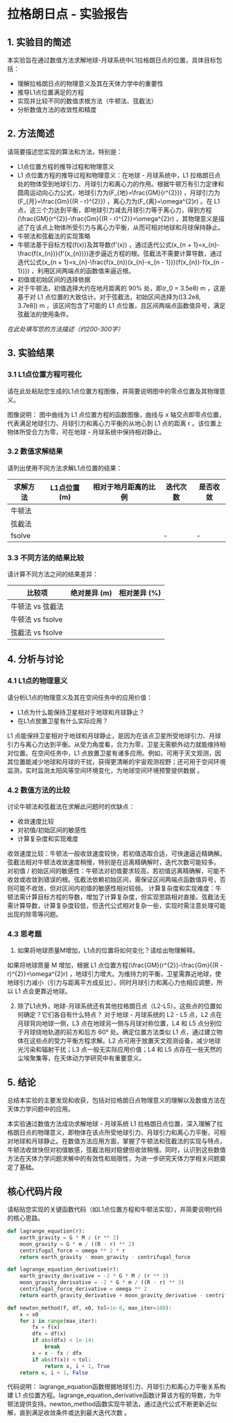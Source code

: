 # 拉格朗日点 - 实验报告

## 1. 实验目的简述

本实验旨在通过数值方法求解地球-月球系统中L1拉格朗日点的位置，具体目标包括：
- 理解拉格朗日点的物理意义及其在天体力学中的重要性
- 推导L1点位置满足的方程
- 实现并比较不同的数值求根方法（牛顿法、弦截法）
- 分析数值方法的收敛性和精度

## 2. 方法简述

请简要描述您实现的算法和方法，特别是：
- L1点位置方程的推导过程和物理意义
- L1 点位置方程的推导过程和物理意义：在地球 - 月球系统中，L1 拉格朗日点处的物体受到地球引力、月球引力和离心力的作用。根据牛顿万有引力定律和圆周运动向心力公式，地球引力为\(F_{地}=\frac{GM}{r^{2}}\) ，月球引力为\(F_{月}=\frac{Gm}{(R - r)^{2}}\) ，离心力为\(F_{离}=\omega^{2}r\) 。在 L1 点，这三个力达到平衡，即地球引力减去月球引力等于离心力，得到方程\(\frac{GM}{r^{2}}-\frac{Gm}{(R - r)^{2}}=\omega^{2}r\) ，其物理意义是描述了在该点上物体所受引力与离心力平衡，从而可相对地球和月球保持静止。
- 牛顿法和弦截法的实现策略
- 牛顿法基于目标方程\(f(x)\)及其导数\(f'(x)\) ，通过迭代公式\(x_{n + 1}=x_{n}-\frac{f(x_{n})}{f'(x_{n})}\)逐步逼近方程的根。弦截法不需要计算导数，通过迭代公式\(x_{n + 1}=x_{n}-\frac{f(x_{n})(x_{n}-x_{n - 1})}{f(x_{n})-f(x_{n - 1})}\) ，利用区间两端点的函数值来逼近根。
- 初值或初始区间的选择依据
- 对于牛顿法，初值选择大约在地月距离的 90% 处，即\(r_0 = 3.5e8\) m ，这是基于对 L1 点位置的大致估计。对于弦截法，初始区间选择为\([3.2e8, 3.7e8]\) m ，该区间包含了可能的 L1 点位置，且区间两端点函数值异号，满足弦截法的使用条件。

_在此处填写您的方法描述（约200-300字）_

## 3. 实验结果

### 3.1 L1点位置方程可视化

请在此处粘贴您生成的L1点位置方程图像，并简要说明图中的零点位置及其物理意义。




图像说明：
图中曲线为 L1 点位置方程的函数图像，曲线与 x 轴交点即零点位置，代表满足地球引力、月球引力和离心力平衡的从地心到 L1 点的距离 r 。该位置上物体所受合力为零，可在地球 - 月球系统中保持相对静止。

### 3.2 数值求解结果

请列出使用不同方法求解L1点位置的结果：

| 求解方法 | L1点位置 (m) | 相对于地月距离的比例 | 迭代次数 | 是否收敛 |
|---------|------------|-------------------|---------|--------|
| 牛顿法   |            |                   |         |        |
| 弦截法   |            |                   |         |        |
| fsolve  |            |                   | -       | -      |

### 3.3 不同方法的结果比较

请计算不同方法之间的结果差异：

| 比较项 | 绝对差异 (m) | 相对差异 (%) |
|-------|------------|-------------|
| 牛顿法 vs 弦截法 |  |  |
| 牛顿法 vs fsolve |  |  |
| 弦截法 vs fsolve |  |  |

## 4. 分析与讨论

### 4.1 L1点的物理意义

请分析L1点的物理意义及其在空间任务中的应用价值：
- L1点为什么能保持卫星相对于地球和月球静止？
- 在L1点放置卫星有什么实际应用？

L1 点能保持卫星相对于地球和月球静止，是因为在该点卫星所受地球引力、月球引力与离心力达到平衡。从受力角度看，合力为零，卫星无需额外动力就能维持相对位置。在空间任务中，L1 点放置卫星有诸多应用。例如，可用于天文观测，因其位置能减少地球和月球的干扰，获得更清晰的宇宙观测视野；还可用于空间环境监测，实时监测太阳风等空间环境变化，为地球空间环境预警提供数据 。
### 4.2 数值方法的比较

讨论牛顿法和弦截法在求解此问题时的优缺点：
- 收敛速度比较
- 对初值/初始区间的敏感性
- 计算复杂度和实现难度

收敛速度比较：牛顿法一般收敛速度较快，若初值选取合适，可快速逼近精确解。弦截法相对牛顿法收敛速度稍慢，特别是在远离精确解时，迭代次数可能较多。
对初值 / 初始区间的敏感性：牛顿法对初值要求较高，若初值远离精确解，可能不收敛或收敛到错误的根。弦截法依赖初始区间，需保证区间两端点函数值异号，否则可能不收敛，但对区间内初值的敏感性相对较弱。
计算复杂度和实现难度：牛顿法需计算目标方程的导数，增加了计算复杂度，但实现思路相对直接。弦截法无需计算导数，计算复杂度较低，但迭代公式相对复杂一些，实现时需注意处理可能出现的除零等问题。

### 4.3 思考题

1. 如果将地球质量M增加，L1点的位置将如何变化？请给出物理解释。

如果将地球质量 M 增加，根据 L1 点位置方程\(\frac{GM}{r^{2}}-\frac{Gm}{(R - r)^{2}}=\omega^{2}r\) ，地球引力增大。为维持力的平衡，卫星需靠近地球，使地球引力减小（引力与距离平方成反比），同时月球引力和离心力也相应调整，所以 L1 点会更靠近地球。

2. 除了L1点外，地球-月球系统还有其他拉格朗日点（L2-L5）。这些点的位置如何确定？它们各自有什么特点？
对于地球 - 月球系统的 L2 - L5 点，L2 点在月球背向地球一侧，L3 点在地球另一侧与月球对称位置，L4 和 L5 点分别位于月球绕地轨道的前方和后方 60° 处。确定位置方法类似 L1 点，通过建立物体在这些点的受力平衡方程求解。L2 点可用于放置天文观测设备，减少地球光污染和辐射干扰；L3 点一般无实际应用价值；L4 和 L5 点存在一些天然的尘埃聚集等，在天体动力学研究中有重要意义。


## 5. 结论

总结本实验的主要发现和收获，包括对拉格朗日点物理意义的理解以及数值方法在天体力学问题中的应用。

本实验通过数值方法成功求解地球 - 月球系统 L1 拉格朗日点位置，深入理解了拉格朗日点的物理意义，即物体在该点所受地球引力、月球引力和离心力平衡，可相对地球和月球静止。在数值方法应用方面，掌握了牛顿法和弦截法的实现与特点，牛顿法收敛快但对初值敏感，弦截法相对稳健但收敛稍慢。同时，认识到这些数值方法在天体力学问题求解中的有效性和局限性，为进一步研究天体力学相关问题奠定了基础。

## 核心代码片段

请粘贴您实现的关键函数代码（如L1点位置方程和牛顿法实现），并简要说明代码的核心思路。

```python
def lagrange_equation(r):
    earth_gravity = G * M / (r ** 2)
    moon_gravity = G * m / ((R - r) ** 2)
    centrifugal_force = omega ** 2 * r
    return earth_gravity - moon_gravity - centrifugal_force

def lagrange_equation_derivative(r):
    earth_gravity_derivative = -2 * G * M / (r ** 3)
    moon_gravity_derivative = -2 * G * m / ((R - r) ** 3)
    centrifugal_force_derivative = omega ** 2
    return earth_gravity_derivative + moon_gravity_derivative - centrifugal_force_derivative

def newton_method(f, df, x0, tol=1e-8, max_iter=100):
    x = x0
    for i in range(max_iter):
        fx = f(x)
        dfx = df(x)
        if abs(dfx) < 1e-14:
            break
        x = x - fx / dfx
        if abs(f(x)) < tol:
            return x, i + 1, True
    return x, i + 1, False
```

代码说明：
lagrange_equation函数根据地球引力、月球引力和离心力平衡关系构建 L1 点位置方程。lagrange_equation_derivative函数计算该方程的导数，为牛顿法提供支持。newton_method函数实现牛顿法，通过迭代公式不断更新近似解，直到满足收敛条件或达到最大迭代次数 。
